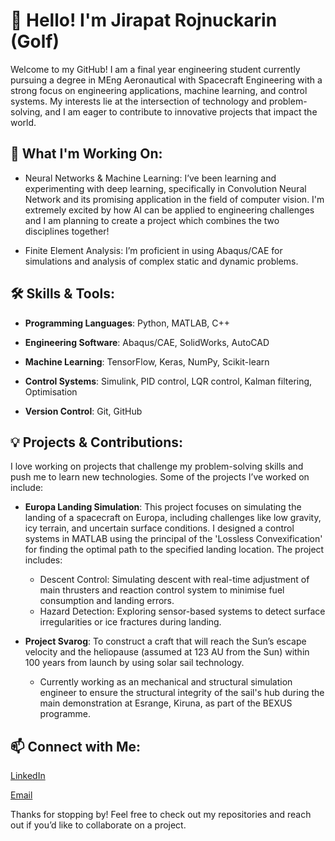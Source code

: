 # 👋 Hello! I'm Jirapat Rojnuckarin (Golf)

Welcome to my GitHub! I am a final year engineering student currently pursuing a degree in MEng Aeronautical with Spacecraft Engineering with a strong focus on engineering applications, machine learning, and control systems. My interests lie at the intersection of technology and problem-solving, and I am eager to contribute to innovative projects that impact the world.

## 🔧 **What I'm Working On**:
- Neural Networks & Machine Learning: I’ve been learning and experimenting with deep learning, specifically in Convolution Neural Network and its promising application in the field of computer vision. I'm extremely excited by how AI can be applied to engineering challenges and I am planning to create a project which combines the two disciplines together!

- Finite Element Analysis: I’m proficient in using Abaqus/CAE for simulations and analysis of complex static and dynamic problems.

## 🛠️ **Skills & Tools**:
- **Programming Languages**: Python, MATLAB, C++

- **Engineering Software**: Abaqus/CAE, SolidWorks, AutoCAD

- **Machine Learning**: TensorFlow, Keras, NumPy, Scikit-learn

- **Control Systems**: Simulink, PID control, LQR control, Kalman filtering, Optimisation

- **Version Control**: Git, GitHub

## 💡 **Projects & Contributions**:
I love working on projects that challenge my problem-solving skills and push me to learn new technologies. Some of the projects I’ve worked on include:

- **Europa Landing Simulation**: This project focuses on simulating the landing of a spacecraft on Europa, including challenges like low gravity, icy terrain, and uncertain surface conditions. I designed a control systems in MATLAB using the principal of the 'Lossless Convexification' for finding the optimal path to the specified landing location. The project includes:
  - Descent Control: Simulating descent with real-time adjustment of main thrusters and reaction control system to minimise fuel consumption and landing errors.
  - Hazard Detection: Exploring sensor-based systems to detect surface irregularities or ice fractures during landing.

- **Project Svarog**: To construct a craft that will reach the Sun’s escape velocity and the heliopause (assumed at 123 AU from the Sun) within 100 years from launch by using solar sail technology.
  - Currently working as an mechanical and structural simulation engineer to ensure the structural integrity of the sail's hub during the main demonstration at Esrange, Kiruna, as part of the BEXUS programme.

## 📫 Connect with Me:
[LinkedIn](https://www.linkedin.com/in/jirapatrojnuckarin)

[Email](golf.jirapat@gmail.com)


Thanks for stopping by! Feel free to check out my repositories and reach out if you’d like to collaborate on a project.


<!---
- 👋 Hi, I’m @golf249
- 👀 I’m interested in ...
- 🌱 I’m currently learning ...
- 💞️ I’m looking to collaborate on ...
- 📫 How to reach me ...
- 😄 Pronouns: ...
- ⚡ Fun fact: ...

golf249/golf249 is a ✨ special ✨ repository because its `README.md` (this file) appears on your GitHub profile.
You can click the Preview link to take a look at your changes.
--->

